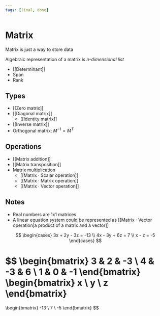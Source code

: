 ```yaml
---
tags: [linal, done]
---
```


# Matrix

Matrix is just a way to store data

Algebraic representation of a matrix is _n-dimensional list_

- [[Determinant]]
- Span
- Rank

<!--

- Прямая сумма
- Ранг

-->

## Types

- [[Zero matrix]]
- [[Diagonal matrix]]
  - [[Identity matrix]]
- [[Inverse matrix]]
- Orthogonal matrix: $M^{-1} = M^T$

## Operations

- [[Matrix addition]]
- [[Matrix transposition]]
- Matrix multiplication
  - [[Matrix · Scalar operation]]
  - [[Matrix · Matrix operation]]
  - [[Matrix · Vector operation]]

<!--* Разложение матриц -- представление матрицы в виде произведения матриц-->

## Notes

- Real numbers are 1x1 matrices
- A linear equation system could be represented as [[Matrix · Vector operation|a product of a matrix and a vector]]

$$
\begin{cases}
	3x + 2y - 3z = -13 \\
	4x - 3y + 6z = 7 \\
	x - z = -5
\end{cases}
$$

$$
\begin{bmatrix}
	3 & 2 & -3 \\ 4 & -3 & 6 \\ 1 & 0 & -1
\end{bmatrix}
\begin{bmatrix}
	x \\ y \\ z
\end{bmatrix}
=
\begin{bmatrix}
	-13 \\ 7 \\ -5
\end{bmatrix}
$$
